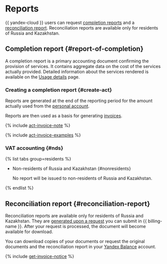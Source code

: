 # Reports

{{ yandex-cloud }} users can request [completion reports](#report-of-completion) and a [reconciliation report](#reconciliation-report). Reconciliation reports are available only for residents of Russia and Kazakhstan.

## Completion report {#report-of-completion}

A completion report is a primary accounting document confirming the provision of services. It contains aggregate data on the cost of the services actually provided. Detailed information about the services rendered is available on the [Usage details](../operations/check-charges.md) page.


### Creating a completion report {#create-act}

Reports are generated at the end of the reporting period for the amount actually used from the [personal account](../concepts/personal-account.md).

Reports are then used as a basis for generating [invoices](../concepts/invoice.md).

{% include [act-invoice-note](../_includes/act-invoice-note.md) %}

{% include [act-invoice-examples](../_includes/act-invoice-examples.md) %}


### VAT accounting {#nds}

{% list tabs group=residents %}


- Non-residents of Russia and Kazakhstan {#nonresidents}

  No report will be issued to non-residents of Russia and Kazakhstan.

{% endlist %}


## Reconciliation report {#reconciliation-report}

Reconciliation reports are available only for residents of Russia and Kazakhstan. They are [generated upon a request](../operations/download-reporting-docs) you can submit in {{ billing-name }}. After your request is processed, the document will become available for download.

You can download copies of your documents or request the original documents and the reconciliation report in your [Yandex Balance](https://balance.yandex.com) account.

{% include [get-invoice-notice](../../_includes/billing/get-invoice-notice.md) %}